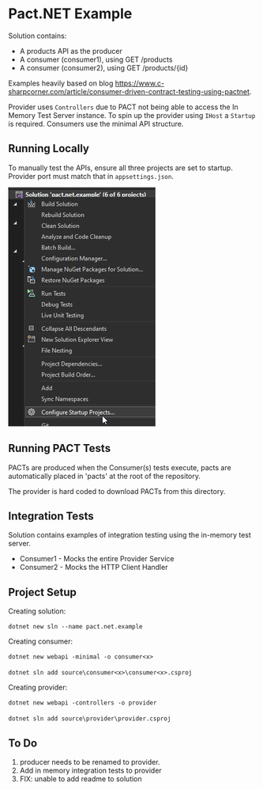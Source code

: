 # Pact.NET Example

Solution contains:

- A products API as the producer
- A consumer (consumer1), using GET /products
- A consumer (consumer2), using GET /products/{id}

Examples heavily based on blog <https://www.c-sharpcorner.com/article/consumer-driven-contract-testing-using-pactnet>.

Provider uses `Controllers` due to PACT not being able to access the In Memory Test Server instance.  To spin up the provider using `IHost` a `Startup` is required.  Consumers use the minimal API structure.

## Running Locally

To manually test the APIs, ensure all three projects are set to startup.  Provider port must match that in `appsettings.json`.

![alt text](startup-projects.png)

## Running PACT Tests

PACTs are produced when the Consumer(s) tests execute, pacts are automatically placed in 'pacts' at the root of the repository.

The provider is hard coded to download PACTs from this directory.

## Integration Tests

Solution contains examples of integration testing using the in-memory test server.

- Consumer1 - Mocks the entire Provider Service
- Consumer2 - Mocks the HTTP Client Handler

## Project Setup

Creating solution:

```CMD
dotnet new sln --name pact.net.example
```

Creating consumer:

```CMD
dotnet new webapi -minimal -o consumer<x>

dotnet sln add source\consumer<x>\consumer<x>.csproj
```

Creating provider:

```CMD
dotnet new webapi -controllers -o provider

dotnet sln add source\provider\provider.csproj
```

## To Do

1. producer needs to be renamed to provider.
1. Add in memory integration tests to provider
1. FIX: unable to add readme to solution
